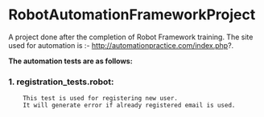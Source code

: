 # RobotAutomationFrameworkProject
A project done after the completion of Robot Framework training.
The site used for automation is :- http://automationpractice.com/index.php?.

**The automation tests are as follows:**

### 1. registration_tests.robot: 
        This test is used for registering new user. 
        It will generate error if already registered email is used.
    
